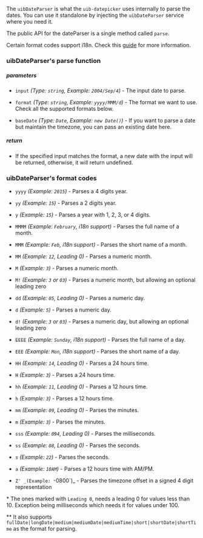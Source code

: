 The `uibDateParser` is what the `uib-datepicker` uses internally to parse the dates. You can use it standalone by injecting the `uibDateParser` service where you need it.

The public API for the dateParser is a single method called `parse`.

Certain format codes support i18n. Check this [guide](https://docs.angularjs.org/guide/i18n) for more information.

### uibDateParser's parse function

##### parameters

* `input`
  _(Type: `string`, Example: `2004/Sep/4`)_ -
  The input date to parse.

* `format`
  _(Type: `string`, Example: `yyyy/MMM/d`)_ -
  The format we want to use. Check all the supported formats below.
  
* `baseDate`
  _(Type: `Date`, Example: `new Date()`)_ -
  If you want to parse a date but maintain the timezone, you can pass an existing date here.

##### return

* If the specified input matches the format, a new date with the input will be returned, otherwise, it will return undefined.
  
### uibDateParser's format codes

* `yyyy`
  _(Example: `2015`)_ -
  Parses a 4 digits year.
  
* `yy`
  _(Example: `15`)_ -
  Parses a 2 digits year.
  
* `y`
  _(Example: `15`)_ -
  Parses a year with 1, 2, 3, or 4 digits.
  
* `MMMM`
  _(Example: `February`, i18n support)_ -
  Parses the full name of a month.
  
* `MMM`
  _(Example: `Feb`, i18n support)_ -
  Parses the short name of a month.
  
* `MM`
  _(Example: `12`, Leading 0)_ -
  Parses a numeric month.
  
* `M`
  _(Example: `3`)_ -
  Parses a numeric month.

* `M!`
  _(Example: `3` or `03`)_ -
  Parses a numeric month, but allowing an optional leading zero

* `dd`
  _(Example: `05`, Leading 0)_ -
  Parses a numeric day.
  
* `d`
  _(Example: `5`)_ -
  Parses a numeric day.

* `d!`
  _(Example: `3` or `03`)_ -
  Parses a numeric day, but allowing an optional leading zero
  
* `EEEE`
  _(Example: `Sunday`, i18n support)_ -
  Parses the full name of a day.
  
* `EEE`
  _(Example: `Mon`, i18n support)_ -
  Parses the short name of a day.

* `HH`
  _(Example: `14`, Leading 0)_ -
  Parses a 24 hours time.
  
* `H`
  _(Example: `3`)_ -
  Parses a 24 hours time.
  
* `hh`
  _(Example: `11`, Leading 0)_ -
  Parses a 12 hours time.
  
* `h`
  _(Example: `3`)_ -
  Parses a 12 hours time.
  
* `mm`
  _(Example: `09`, Leading 0)_ -
  Parses the minutes.
  
* `m`
  _(Example: `3`)_ -
  Parses the minutes.
  
* `sss`
  _(Example: `094`, Leading 0)_ -
  Parses the milliseconds.
  
* `ss`
  _(Example: `08`, Leading 0)_ -
  Parses the seconds.
  
* `s`
  _(Example: `22`)_ -
  Parses the seconds.
  
* `a`
  _(Example: `10AM`)_ -
  Parses a 12 hours time with AM/PM.

* `Z'
  _(Example: `-0800`)_ -
  Parses the timezone offset in a signed 4 digit representation
  
\* The ones marked with `Leading 0`, needs a leading 0 for values less than 10. Exception being milliseconds which needs it for values under 100.

\** It also supports `fullDate|longDate|medium|mediumDate|mediumTime|short|shortDate|shortTime` as the format for parsing.

